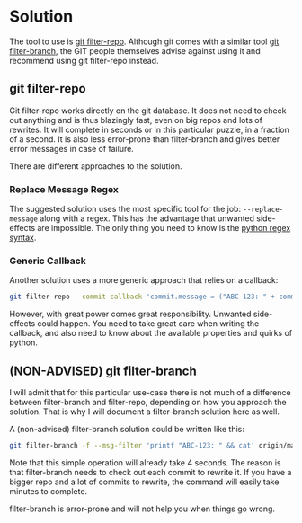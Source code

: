 # Solution

The tool to use is [git filter-repo](https://github.com/newren/git-filter-repo).
Although git comes with a similar tool [git filter-branch](https://git-scm.com/docs/git-filter-branch), the GIT people themselves advise against using it and recommend using git filter-repo instead.

## git filter-repo

Git filter-repo works directly on the git database.
It does not need to check out anything and is thus blazingly fast, even on big repos and lots of rewrites.
It will complete in seconds or in this particular puzzle, in a fraction of a second.
It is also less error-prone than filter-branch and gives better error messages in case of failure.

There are different approaches to the solution.

### Replace Message Regex

The suggested solution uses the most specific tool for the job: `--replace-message` along with a regex.
This has the advantage that unwanted side-effects are impossible.
The only thing you need to know is the [python regex syntax](https://docs.python.org/3/library/re.html#regular-expression-syntax).

### Generic Callback

Another solution uses a more generic approach that relies on a callback:
```bash
git filter-repo --commit-callback 'commit.message = ("ABC-123: " + commit.message.decode("utf-8")).encode("utf-8")' --refs origin/main..HEAD 
```
However, with great power comes great responsibility.
Unwanted side-effects could happen.
You need to take great care when writing the callback, and also need to know about the available properties and quirks of python.

## (NON-ADVISED) git filter-branch

I will admit that for this particular use-case there is not much of a difference between filter-branch and filter-repo, depending on how you approach the solution.
That is why I will document a filter-branch solution here as well.

A (non-advised) filter-branch solution could be written like this:
```bash
git filter-branch -f --msg-filter 'printf "ABC-123: " && cat' origin/main..HEAD
```

Note that this simple operation will already take 4 seconds.
The reason is that filter-branch needs to check out each commit to rewrite it.
If you have a bigger repo and a lot of commits to rewrite, the command will easily take minutes to complete.

filter-branch is error-prone and will not help you when things go wrong.